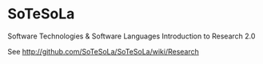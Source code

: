 SoTeSoLa
========

Software Technologies &amp; Software Languages
Introduction to Research 2.0

See http://github.com/SoTeSoLa/SoTeSoLa/wiki/Research
